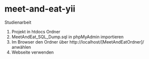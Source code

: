 meet-and-eat-yii
================

Studienarbeit

1. Projekt in htdocs Ordner
2. MeetAndEat_SQL_Dump.sql in phpMyAdmin importieren
3. Im Browser den Ordner über http://localhost/[MeetAndEatOrdner]/ anwählen 
4. Webseite verwenden